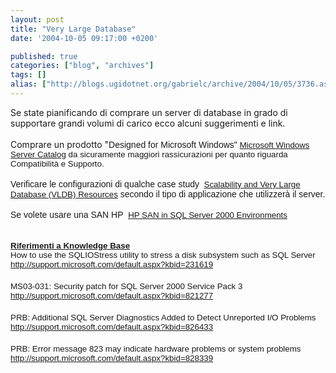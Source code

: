 ```yaml
---
layout: post
title: "Very Large Database"
date: '2004-10-05 09:17:00 +0200'

published: true
categories: ["blog", "archives"]
tags: []
alias: ["http://blogs.ugidotnet.org/gabrielc/archive/2004/10/05/3736.aspx"]
---
```


<!-- more -->

<div xmlns="http://www.w3.org/1999/xhtml">Se state pianificando di comprare un server di database in grado di supportare grandi volumi di carico ecco alcuni suggerimenti e link.</div>
<div xmlns="http://www.w3.org/1999/xhtml"> </div>
<div xmlns="http://www.w3.org/1999/xhtml">Comprare un prodotto "<font face="Arial">Designed for Microsoft Windows" <a title="http://www.microsoft.com/windows/catalog/server/" href="http://www.microsoft.com/windows/catalog/server/"><font style="FONT-SIZE: 10pt">Microsoft Windows Server Catalog</font></a><font style="FONT-SIZE: 10pt"> da sicuramente maggiori rassicurazioni per quanto riguarda Compatibilità e Supporto.</font></font></div>
<div xmlns="http://www.w3.org/1999/xhtml"><font face="Arial"></font> </div>
<div xmlns="http://www.w3.org/1999/xhtml"><font face="Arial">Verificare le configurazioni di qualche case study <font style="FONT-SIZE: 10pt"> </font><a title="http://www.microsoft.com/sql/techinfo/administration/2000/scalability.asp" href="http://www.microsoft.com/sql/techinfo/administration/2000/scalability.asp"><font style="FONT-SIZE: 10pt">Scalability and Very Large Database (VLDB) Resources</font></a> secondo il tipo di applicazione che utilizzerà il server.</font></div>
<div xmlns="http://www.w3.org/1999/xhtml"><font face="Arial"></font> </div>
<div xmlns="http://www.w3.org/1999/xhtml"><font face="Arial">Se volete usare una SAN HP <font style="FONT-SIZE: 10pt"> </font><a title="http://activeanswers.compaq.com/ActiveAnswers/Render/1,1027,5175-6-100-225-1,00.htm" href="http://activeanswers.compaq.com/ActiveAnswers/Render/1,1027,5175-6-100-225-1,00.htm"><font style="FONT-SIZE: 10pt">HP SAN in SQL Server 2000 Environments</font></a></font></div>
<div xmlns="http://www.w3.org/1999/xhtml"> </div>
<div xmlns="http://www.w3.org/1999/xhtml"> </div>
<div style="PADDING-RIGHT: 0cm; MARGIN-TOP: 0cm; PADDING-LEFT: 0cm; FONT-SIZE: 12pt; MARGIN-BOTTOM: 0pt" xmlns="http://www.w3.org/1999/xhtml"><u><font face="Arial" size="2"><span style="FONT-SIZE: 10pt"><strong>Riferimenti a Knowledge Base</strong></span></font></u></div>
<div style="PADDING-RIGHT: 0cm; MARGIN-TOP: 0cm; PADDING-LEFT: 0cm; FONT-SIZE: 12pt; MARGIN-BOTTOM: 0pt" xmlns="http://www.w3.org/1999/xhtml"><font face="Arial" size="2"><span style="FONT-SIZE: 10pt">How to use the SQLIOStress utility to stress a disk subsystem such as SQL Server</span></font></div>
<div style="PADDING-RIGHT: 0cm; MARGIN-TOP: 0cm; PADDING-LEFT: 0cm; FONT-SIZE: 12pt; MARGIN-BOTTOM: 0pt" xmlns="http://www.w3.org/1999/xhtml"><font face="Arial" size="2"><span style="FONT-SIZE: 10pt"><a title="http://support.microsoft.com/default.aspx?kbid=231619" href="http://support.microsoft.com/default.aspx?kbid=231619">http://support.microsoft.com/default.aspx?kbid=231619</a></span></font></div>
<div style="PADDING-RIGHT: 0cm; MARGIN-TOP: 0cm; PADDING-LEFT: 0cm; FONT-SIZE: 12pt; MARGIN-BOTTOM: 0pt" xmlns="http://www.w3.org/1999/xhtml"><font face="Arial" size="2"><span style="FONT-SIZE: 10pt"></span></font> </div>
<div style="PADDING-RIGHT: 0cm; MARGIN-TOP: 0cm; PADDING-LEFT: 0cm; FONT-SIZE: 12pt; MARGIN-BOTTOM: 0pt" xmlns="http://www.w3.org/1999/xhtml"><font face="Arial" size="2"><span style="FONT-SIZE: 10pt">MS03-031</span></font><font face="Arial" size="2"><span style="FONT-SIZE: 10pt">: Security patch for SQL Server 2000 Service Pack 3</span></font></div>
<div style="PADDING-RIGHT: 0cm; MARGIN-TOP: 0cm; PADDING-LEFT: 0cm; FONT-SIZE: 12pt; MARGIN-BOTTOM: 0pt" xmlns="http://www.w3.org/1999/xhtml"><font face="Arial" size="2"><span style="FONT-SIZE: 10pt"><a title="http://support.microsoft.com/default.aspx?kbid=821277" href="http://support.microsoft.com/default.aspx?kbid=821277">http://support.microsoft.com/default.aspx?kbid=821277</a></span></font></div>
<div style="PADDING-RIGHT: 0cm; MARGIN-TOP: 0cm; PADDING-LEFT: 0cm; FONT-SIZE: 12pt; MARGIN-BOTTOM: 0pt" xmlns="http://www.w3.org/1999/xhtml"><font face="Arial" size="2"><span style="FONT-SIZE: 10pt"></span></font> </div>
<div style="PADDING-RIGHT: 0cm; MARGIN-TOP: 0cm; PADDING-LEFT: 0cm; FONT-SIZE: 12pt; MARGIN-BOTTOM: 0pt" xmlns="http://www.w3.org/1999/xhtml"><font face="Arial" size="2"><span style="FONT-SIZE: 10pt">PRB: Additional SQL Server Diagnostics Added to Detect Unreported I/O Problems</span></font></div>
<div style="PADDING-RIGHT: 0cm; MARGIN-TOP: 0cm; PADDING-LEFT: 0cm; FONT-SIZE: 12pt; MARGIN-BOTTOM: 0pt" xmlns="http://www.w3.org/1999/xhtml"><font face="Arial" size="2"><span style="FONT-SIZE: 10pt"><a title="http://support.microsoft.com/default.aspx?kbid=826433" href="http://support.microsoft.com/default.aspx?kbid=826433">http://support.microsoft.com/default.aspx?kbid=826433</a></span></font></div>
<div style="PADDING-RIGHT: 0cm; MARGIN-TOP: 0cm; PADDING-LEFT: 0cm; FONT-SIZE: 12pt; MARGIN-BOTTOM: 0pt" xmlns="http://www.w3.org/1999/xhtml"><font face="Arial" size="2"><span style="FONT-SIZE: 10pt"></span></font> </div>
<div style="PADDING-RIGHT: 0cm; MARGIN-TOP: 0cm; PADDING-LEFT: 0cm; FONT-SIZE: 12pt; MARGIN-BOTTOM: 0pt" xmlns="http://www.w3.org/1999/xhtml"><font face="Arial" size="2"><span style="FONT-SIZE: 10pt">PRB: Error message 823 may indicate hardware problems or system problems</span></font></div>
<div style="PADDING-RIGHT: 0cm; MARGIN-TOP: 0cm; PADDING-LEFT: 0cm; FONT-SIZE: 12pt; MARGIN-BOTTOM: 0pt" xmlns="http://www.w3.org/1999/xhtml"><font face="Arial" size="2"><span style="FONT-SIZE: 10pt"><a title="http://support.microsoft.com/default.aspx?kbid=828339" href="http://support.microsoft.com/default.aspx?kbid=828339">http://support.microsoft.com/default.aspx?kbid=828339</a></span></font></div>
